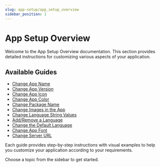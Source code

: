 ```yaml
---
slug: app-setup/app_setup_overview
sidebar_position: 1
---
```


# App Setup Overview

Welcome to the App Setup Overview documentation. This section provides detailed instructions for customizing various aspects of your application.

## Available Guides

- [Change App Name](./change-app-name.md)
- [Change App Version](./change-app-version.md)
- [Change App Icon](./change-app-icon.md)
- [Change App Color](./change-app-color.md)
- [Change Package Name](./change-package-name.md)
- [Change Images in the App](./change-app-images.md)
- [Change Language String Values](./change-language-strings.md)
- [Add/Remove a Language](./add-remove-language.md)
- [Change the Default Language](./change-default-language.md)
- [Change App Font](./change-app-font.md)
- [Change Server URL](./change-server-url.md)

Each guide provides step-by-step instructions with visual examples to help you customize your application according to your requirements.

Choose a topic from the sidebar to get started.

